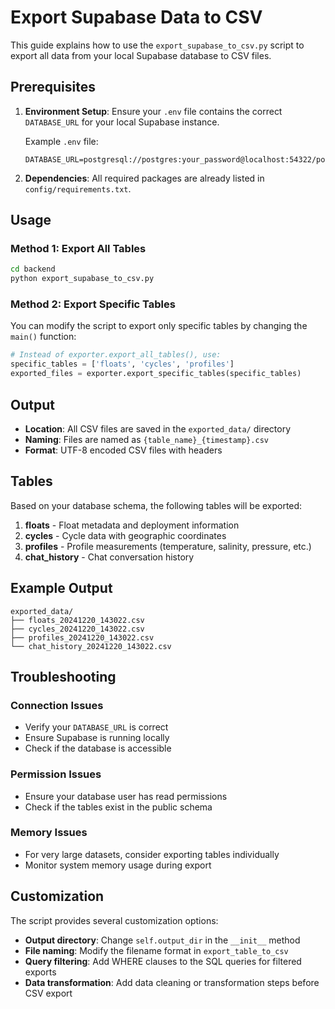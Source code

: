 # Export Supabase Data to CSV

This guide explains how to use the `export_supabase_to_csv.py` script to export all data from your local Supabase database to CSV files.

## Prerequisites

1. **Environment Setup**: Ensure your `.env` file contains the correct `DATABASE_URL` for your local Supabase instance.

   Example `.env` file:
   ```
   DATABASE_URL=postgresql://postgres:your_password@localhost:54322/postgres
   ```

2. **Dependencies**: All required packages are already listed in `config/requirements.txt`.

## Usage

### Method 1: Export All Tables
```bash
cd backend
python export_supabase_to_csv.py
```

### Method 2: Export Specific Tables
You can modify the script to export only specific tables by changing the `main()` function:

```python
# Instead of exporter.export_all_tables(), use:
specific_tables = ['floats', 'cycles', 'profiles']
exported_files = exporter.export_specific_tables(specific_tables)
```

## Output

- **Location**: All CSV files are saved in the `exported_data/` directory
- **Naming**: Files are named as `{table_name}_{timestamp}.csv`
- **Format**: UTF-8 encoded CSV files with headers

## Tables

Based on your database schema, the following tables will be exported:

1. **floats** - Float metadata and deployment information
2. **cycles** - Cycle data with geographic coordinates
3. **profiles** - Profile measurements (temperature, salinity, pressure, etc.)
4. **chat_history** - Chat conversation history

## Example Output

```
exported_data/
├── floats_20241220_143022.csv
├── cycles_20241220_143022.csv
├── profiles_20241220_143022.csv
└── chat_history_20241220_143022.csv
```

## Troubleshooting

### Connection Issues
- Verify your `DATABASE_URL` is correct
- Ensure Supabase is running locally
- Check if the database is accessible

### Permission Issues
- Ensure your database user has read permissions
- Check if the tables exist in the public schema

### Memory Issues
- For very large datasets, consider exporting tables individually
- Monitor system memory usage during export

## Customization

The script provides several customization options:

- **Output directory**: Change `self.output_dir` in the `__init__` method
- **File naming**: Modify the filename format in `export_table_to_csv`
- **Query filtering**: Add WHERE clauses to the SQL queries for filtered exports
- **Data transformation**: Add data cleaning or transformation steps before CSV export